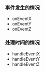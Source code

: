 ### 事件发生的情况

- onEventX
- onEventY
- onEventZ

### 处理时间的情况
- handleEventX
- handleEventY
- handleEventZ
